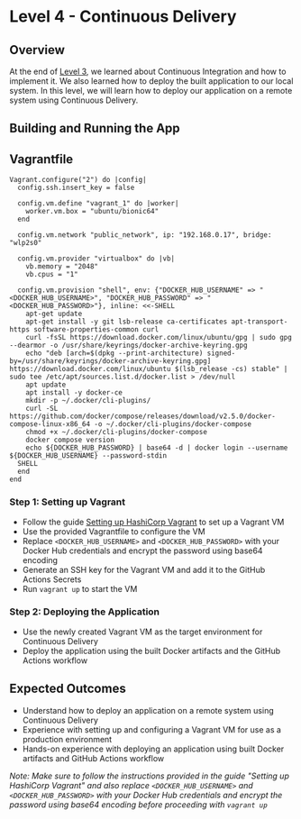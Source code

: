 # Level 4 - Continuous Delivery

## Overview

At the end of [Level 3](https://github.com/HrithikSawant/Internship-Student-CRUD/tree/level-3), we learned about Continuous Integration and how to implement it. We also learned how to deploy the built application to our local system. In this level, we will learn how to deploy our application on a remote system using Continuous Delivery.

## Building and Running the App

## Vagrantfile
```
Vagrant.configure("2") do |config|
  config.ssh.insert_key = false

  config.vm.define "vagrant_1" do |worker|
    worker.vm.box = "ubuntu/bionic64"
  end

  config.vm.network "public_network", ip: "192.168.0.17", bridge: "wlp2s0"

  config.vm.provider "virtualbox" do |vb|
    vb.memory = "2048"
    vb.cpus = "1"

  config.vm.provision "shell", env: {"DOCKER_HUB_USERNAME" => "<DOCKER_HUB_USERNAME>", "DOCKER_HUB_PASSWORD" => "<DOCKER_HUB_PASSWORD>"}, inline: <<-SHELL
    apt-get update 
    apt-get install -y git lsb-release ca-certificates apt-transport-https software-properties-common curl
    curl -fsSL https://download.docker.com/linux/ubuntu/gpg | sudo gpg --dearmor -o /usr/share/keyrings/docker-archive-keyring.gpg
    echo "deb [arch=$(dpkg --print-architecture) signed-by=/usr/share/keyrings/docker-archive-keyring.gpg] https://download.docker.com/linux/ubuntu $(lsb_release -cs) stable" | sudo tee /etc/apt/sources.list.d/docker.list > /dev/null
    apt update
    apt install -y docker-ce
    mkdir -p ~/.docker/cli-plugins/
    curl -SL https://github.com/docker/compose/releases/download/v2.5.0/docker-compose-linux-x86_64 -o ~/.docker/cli-plugins/docker-compose
    chmod +x ~/.docker/cli-plugins/docker-compose
    docker compose version
    echo ${DOCKER_HUB_PASSWORD} | base64 -d | docker login --username ${DOCKER_HUB_USERNAME} --password-stdin
  SHELL
  end
end
```

### Step 1: Setting up Vagrant

* Follow the guide [Setting up HashiCorp Vagrant](https://developer.hashicorp.com/vagrant/docs/installation) to set up a Vagrant VM
* Use the provided Vagrantfile to configure the VM
* Replace `<DOCKER_HUB_USERNAME>` and `<DOCKER_HUB_PASSWORD>` with your Docker Hub credentials and encrypt the password using base64 encoding
* Generate an SSH key for the Vagrant VM and add it to the GitHub Actions Secrets
* Run `vagrant up` to start the VM

### Step 2: Deploying the Application

* Use the newly created Vagrant VM as the target environment for Continuous Delivery
* Deploy the application using the built Docker artifacts and the GitHub Actions workflow

## Expected Outcomes

* Understand how to deploy an application on a remote system using Continuous Delivery
* Experience with setting up and configuring a Vagrant VM for use as a production environment
* Hands-on experience with deploying an application using built Docker artifacts and GitHub Actions workflow

*Note: Make sure to follow the instructions provided in the guide "Setting up HashiCorp Vagrant" and also replace `<DOCKER_HUB_USERNAME>` and `<DOCKER_HUB_PASSWORD>` with your Docker Hub credentials and encrypt the password using base64 encoding before proceeding with `vagrant up`*